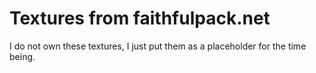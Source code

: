# Textures from faithfulpack.net

I do not own these textures, I just put them as a placeholder for the time being.
